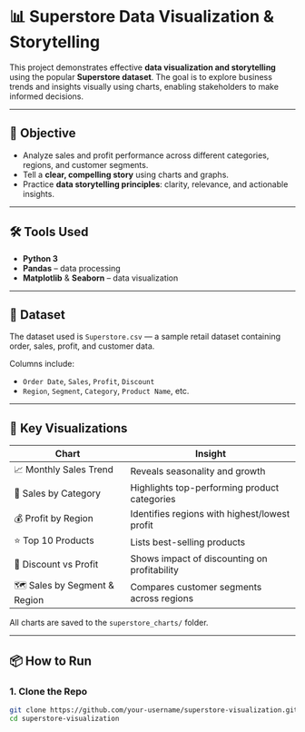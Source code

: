 # 📊 Superstore Data Visualization & Storytelling

This project demonstrates effective **data visualization and storytelling** using the popular **Superstore dataset**. The goal is to explore business trends and insights visually using charts, enabling stakeholders to make informed decisions.

---

## 🎯 Objective

- Analyze sales and profit performance across different categories, regions, and customer segments.
- Tell a **clear, compelling story** using charts and graphs.
- Practice **data storytelling principles**: clarity, relevance, and actionable insights.

---

## 🛠 Tools Used

- **Python 3**
- **Pandas** – data processing
- **Matplotlib** & **Seaborn** – data visualization

---

## 📁 Dataset

The dataset used is `Superstore.csv` — a sample retail dataset containing order, sales, profit, and customer data.

Columns include:
- `Order Date`, `Sales`, `Profit`, `Discount`
- `Region`, `Segment`, `Category`, `Product Name`, etc.

---

## 📌 Key Visualizations

| Chart | Insight |
|-------|---------|
| 📈 Monthly Sales Trend | Reveals seasonality and growth |
| 🧱 Sales by Category | Highlights top-performing product categories |
| 💰 Profit by Region | Identifies regions with highest/lowest profit |
| ⭐ Top 10 Products | Lists best-selling products |
| 🎯 Discount vs Profit | Shows impact of discounting on profitability |
| 🗺️ Sales by Segment & Region | Compares customer segments across regions |

All charts are saved to the `superstore_charts/` folder.

---

## 📦 How to Run

### 1. Clone the Repo

```bash
git clone https://github.com/your-username/superstore-visualization.git
cd superstore-visualization
